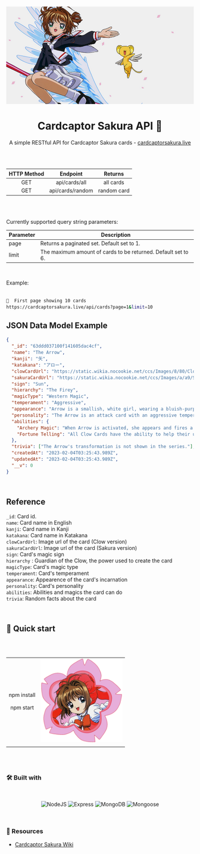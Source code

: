 ![Header](./public/assets/header.png)

<div align="center">
  <h1>Cardcaptor Sakura API 🌸</h1>
  
  A simple RESTful API for Cardcaptor Sakura cards - [cardcaptorsakura.live](https://cardcaptorsakura.live/)

<br/><br/>

| HTTP Method |     Endpoint     |   Returns   |
| :---------: | :--------------: | :---------: |
|     GET     |  api/cards/all   |  all cards  |
|     GET     | api/cards/random | random card |

<br/><br/>

</div>

Currently supported query string parameters:

| Parameter | Description                                                   |
| --------- | ------------------------------------------------------------- |
| page      | Returns a paginated set. Default set to 1.                    |
| limit     | The maximum amount of cards to be returned. Default set to 6. |

<br/>

Example:

```bash

📃  First page showing 10 cards
https://cardcaptorsakura.live/api/cards?page=1&limit=10
```

## JSON Data Model Example

```json
{
  "_id": "63ddd037100f141605dac4cf",
  "name": "The Arrow",
  "kanji": "矢",
  "katakana": "アロー",
  "clowCardUrl": "https://static.wikia.nocookie.net/ccs/Images/8/80/ClowArrow.jpg/revision/latest?cb=20220525093411",
  "sakuraCardUrl": "https://static.wikia.nocookie.net/ccs/Images/a/a9/SakuraArrow.jpg/revision/latest?cb=20160527122905",
  "sign": "Sun",
  "hierarchy": "The Firey",
  "magicType": "Western Magic",
  "temperament": "Aggressive",
  "appearance": "Arrow is a smallish, white girl, wearing a bluish-purple outfit consisting of shorts, a top with long, coattails, long gloves, knee-high stockings, and shoes topped with a ball on each foot. A pudding basin haircut, a red, circular gem on her forehead over her hair, and two, long pigtails held by balls. Arrow carries a short, blue bow.",
  "personality": "The Arrow is an attack card with an aggressive temperament.",
  "abilities": {
    "Archery Magic": "When Arrow is activated, she appears and fires a volley of arrows at her master's command.",
    "Fortune Telling": "All Clow Cards have the ability to help their user predict the future. Their method of fortune-telling is similar to that of tarot cards. The interpretation of the message the Clow Cards relay depends on the magical power of the user."
  },
  "trivia": ["The Arrow's transformation is not shown in the series."],
  "createdAt": "2023-02-04T03:25:43.989Z",
  "updatedAt": "2023-02-04T03:25:43.989Z",
  "__v": 0
}
```

<br/>

## Reference

`_id`: Card id. <br>
`name`: Card name in English<br>
`kanji`: Card name in Kanji<br>
`katakana`: Card name in Katakana<br>
`clowCardUrl`: Image url of the card (Clow version)<br>
`sakuraCardUrl`: Image url of the card (Sakura version)<br>
`sign`: Card's magic sign<br>
`hierarchy` : Guardian of the Clow, the power used to create the card<br>
`magicType`: Card's magic type<br>
`temperament`: Card's temperament<br>
`appearance`: Appearence of the card's incarnation<br>
`personality`: Card's personality<br>
`abilities`: Abilities and magics the card can do<br>
`trivia`: Random facts about the card<br>

<br/>

## 🚀 Quick start

<div align="center">

<br/><br/>

|                                  |                                                       |
| :------------------------------: | ----------------------------------------------------: |
| npm install <br/><br/> npm start | <img width="220px" src="./public/assets/footer.png"/> |
|                                  |                                                       |

<br/><br/>

</div>

### 🛠️ Built with

<br/>

<div align="center">

![NodeJS](https://img.shields.io/badge/node.js-c03f6e?style=for-the-badge&logo=node.js&logoColor=white)
![Express](https://img.shields.io/badge/Express.js-91c8ef?style=for-the-badge)
![MongoDB](https://img.shields.io/badge/MongoDB-288565?style=for-the-badge&logo=mongodb&logoColor=white)
![Mongoose](https://img.shields.io/badge/Mongoose-42455d?style=for-the-badge&logo=mongoose&logoColor=white)

</div>

<br/>

### 🌸 Resources

- [Cardcaptor Sakura Wiki](https://cardcaptors.fandom.com/wiki/Cardcaptor_Sakura_Wiki)
